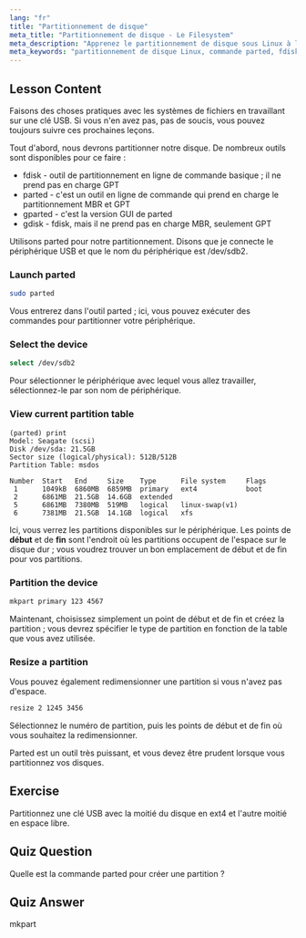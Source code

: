 ```yaml
---
lang: "fr"
title: "Partitionnement de disque"
meta_title: "Partitionnement de disque - Le Filesystem"
meta_description: "Apprenez le partitionnement de disque sous Linux à l'aide de parted. Comprenez comment partitionner, sélectionner, afficher et redimensionner des disques. Démarrez avec ce guide convivial pour débutants !"
meta_keywords: "partitionnement de disque Linux, commande parted, fdisk, gparted, tutoriel Linux, Linux pour débutants, gestion de disque, guide Linux"
---
```


## Lesson Content

Faisons des choses pratiques avec les systèmes de fichiers en travaillant sur une clé USB. Si vous n'en avez pas, pas de soucis, vous pouvez toujours suivre ces prochaines leçons.

Tout d'abord, nous devrons partitionner notre disque. De nombreux outils sont disponibles pour ce faire :

- fdisk - outil de partitionnement en ligne de commande basique ; il ne prend pas en charge GPT
- parted - c'est un outil en ligne de commande qui prend en charge le partitionnement MBR et GPT
- gparted - c'est la version GUI de parted
- gdisk - fdisk, mais il ne prend pas en charge MBR, seulement GPT

Utilisons parted pour notre partitionnement. Disons que je connecte le périphérique USB et que le nom du périphérique est /dev/sdb2.

### Launch parted

```bash
sudo parted
```

Vous entrerez dans l'outil parted ; ici, vous pouvez exécuter des commandes pour partitionner votre périphérique.

### Select the device

```bash
select /dev/sdb2
```

Pour sélectionner le périphérique avec lequel vous allez travailler, sélectionnez-le par son nom de périphérique.

### View current partition table

```plaintext
(parted) print
Model: Seagate (scsi)
Disk /dev/sda: 21.5GB
Sector size (logical/physical): 512B/512B
Partition Table: msdos

Number  Start   End     Size    Type      File system     Flags
 1      1049kB  6860MB  6859MB  primary   ext4            boot
 2      6861MB  21.5GB  14.6GB  extended
 5      6861MB  7380MB  519MB   logical   linux-swap(v1)
 6      7381MB  21.5GB  14.1GB  logical   xfs
```

Ici, vous verrez les partitions disponibles sur le périphérique. Les points de **début** et de **fin** sont l'endroit où les partitions occupent de l'espace sur le disque dur ; vous voudrez trouver un bon emplacement de début et de fin pour vos partitions.

### Partition the device

```bash
mkpart primary 123 4567
```

Maintenant, choisissez simplement un point de début et de fin et créez la partition ; vous devrez spécifier le type de partition en fonction de la table que vous avez utilisée.

### Resize a partition

Vous pouvez également redimensionner une partition si vous n'avez pas d'espace.

```bash
resize 2 1245 3456
```

Sélectionnez le numéro de partition, puis les points de début et de fin où vous souhaitez la redimensionner.

Parted est un outil très puissant, et vous devez être prudent lorsque vous partitionnez vos disques.

## Exercise

Partitionnez une clé USB avec la moitié du disque en ext4 et l'autre moitié en espace libre.

## Quiz Question

Quelle est la commande parted pour créer une partition ?

## Quiz Answer

mkpart
